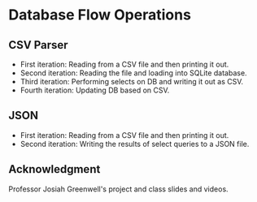 # Database Flow Operations

## CSV Parser

- First iteration: Reading from a CSV file and then printing it out.
- Second iteration: Reading the file and loading into SQLite database.
- Third iteration: Performing selects on DB and writing it out as CSV.
- Fourth iteration: Updating DB based on CSV.

## JSON 

- First iteration:  Reading from a CSV file and then printing it out.
- Second iteration: Writing the results of select queries to a JSON file.

## Acknowledgment

Professor Josiah Greenwell's project and class slides and videos.
